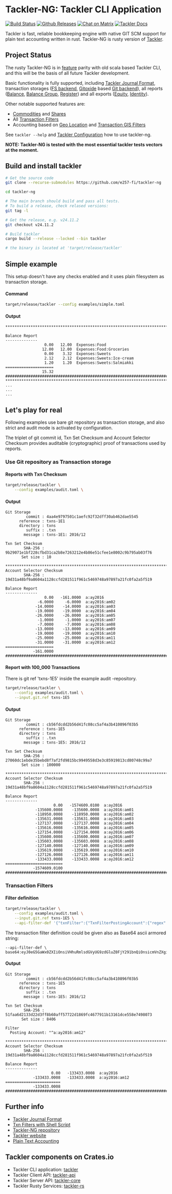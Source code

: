 # Tackler-NG: Tackler CLI Application

[![Build Status](https://github.com/e257-fi/tackler-ng/actions/workflows/ci.yml/badge.svg)](https://github.com/e257-fi/tackler-ng/actions)
[![Github Releases](https://img.shields.io/github/v/release/e257-fi/tackler-ng?include_prereleases&color=%230868da)](https://github.com/e257-fi/tackler-ng/releases)
[![Chat on Matrix](https://tackler.e257.fi/img/badge-matrix.svg)](https://matrix.to/#/#tackler:matrix.org)
[![Tackler Docs](https://img.shields.io/badge/tackler-documentation-%23ffcb00)](https://tackler.e257.fi/docs)


Tackler is fast, reliable bookkeeping engine with native GIT SCM 
support for plain text accounting written in rust. 
Tackler-NG is rusty version of [Tackler](https://tackler.e257.fi/).

## Project Status

The rusty Tackler-NG is in [feature](https://tackler.e257.fi/features/)
parity with old scala based Tackler  CLI, and this will be 
the basis of all future Tackler development.


Basic functionality is fully supported, including 
[Tackler Journal Format](https://tackler.e257.fi/docs/journal/format/), 
transaction storages ([FS backend](https://tackler.e257.fi/docs/usage/#storage-selector), 
[Gitoxide](https://github.com/GitoxideLabs/gitoxide/) based [Git backend](https://tackler.e257.fi/docs/journal/git-storage/)), 
all reports 
([Balance](https://tackler.e257.fi/docs/report-balance/), 
[Balance Group](https://tackler.e257.fi/docs/report-balance-group/), 
[Register](https://tackler.e257.fi/docs/report-register/))
and all exports 
([Equity](https://tackler.e257.fi/docs/export-equity/), 
[Identity](https://tackler.e257.fi/docs/export-equity/)).

Other notable supported features are:

* [Commodities](https://tackler.e257.fi/docs/commodities/) and [Shares](https://tackler.e257.fi/docs/currencies/)
* All [Transaction Filters](https://tackler.e257.fi/docs/txn-filters/)
* Accounting based on [Geo Location](https://tackler.e257.fi/docs/gis/txn-geo-location/) and [Transaction GIS Filters](https://tackler.e257.fi/docs/gis/txn-geo-filters/)

See `tackler --help` and [Tackler Configuration](https://github.com/e257-fi/tackler-ng/blob/main/examples/tackler.toml) how to use tackler-ng.

**NOTE: Tackler-NG is tested with the most essential tackler tests vectors at the moment.**

## Build and install tackler


````bash
# Get the source code
git clone --recurse-submodules https://github.com/e257-fi/tackler-ng

cd tackler-ng

# The main branch should build and pass all tests.
# To build a release, check relased versions:
git tag -l

# Get the release, e.g. v24.11.2
git checkout v24.11.2

# Build tackler
cargo build --release --locked --bin tackler

# the binary is located at 'target/release/tackler'
````

## Simple example


This setup doesn't have any checks enabled and it uses plain filesystem as transaction storage.

#### Command
````bash
target/release/tackler --config examples/simple.toml
````
#### Output

````
**********************************************************************************

Balance Report
--------------
                 0.00   12.00  Expenses:Food
                12.00   12.00  Expenses:Food:Groceries
                 0.00    3.32  Expenses:Sweets
                 2.12    2.12  Expenses:Sweets:Ice·cream
                 1.20    1.20  Expenses:Sweets:Salmiakki
=====================
                15.32
##################################################################################
**********************************************************************************
...
...
...
````

## Let's play for real

Following examples use bare git repository as transaction storage, 
and also strict and audit mode is activated by configuration.

The triplet of git commit id, Txn Set Checksum and 
Account Selector Checksum provides auditable (cryptographic)
proof of transactions used by reports.

### Use Git repository as Transaction storage

#### Reports with Txn Checksum

````bash
target/release/tackler \
    --config examples/audit.toml \
````

#### Output

````
Git Storage
         commit : 4aa4e9797501c1aefc92f32dff30ab462dae5545
      reference : txns-1E1
      directory : txns
         suffix : .txn
        message : txns-1E1: 2016/12

Txn Set Checksum
        SHA-256 : 9b29071e1bf228cfbd31ca2b8e7263212e4b86e51cfee1e8002c9b795ab03f76
       Set size : 10

**********************************************************************************
Account Selector Checksum
        SHA-256 : 19d31a48bf9a8604a1128ccfd281511f961c5469748a97897a21fc0fa2a5f519

Balance Report
--------------
                 0.00   -161.0000  a:ay2016
              -6.0000     -6.0000  a:ay2016:am02
             -14.0000    -14.0000  a:ay2016:am03
             -19.0000    -19.0000  a:ay2016:am04
             -26.0000    -26.0000  a:ay2016:am05
              -1.0000     -1.0000  a:ay2016:am07
              -7.0000     -7.0000  a:ay2016:am08
             -13.0000    -13.0000  a:ay2016:am09
             -19.0000    -19.0000  a:ay2016:am10
             -25.0000    -25.0000  a:ay2016:am11
             -31.0000    -31.0000  a:ay2016:am12
=====================
            -161.0000
##################################################################################
````

#### Report with 100_000 Transactions

There is git ref 'txns-1E5' inside the example audit -repository.

````bash
target/release/tackler \
    --config examples/audit.toml \
    --input.git.ref txns-1E5
````

#### Output

````
Git Storage
         commit : cb56fdcdd2b56d41fc08cc5af4a3b410896f03b5
      reference : txns-1E5
      directory : txns
         suffix : .txn
        message : txns-1E5: 2016/12

Txn Set Checksum
        SHA-256 : 27060dc1ebde35bebd8f7af2fd9815bc9949558d3e3c85919813cd80748c99a7
       Set size : 100000

**********************************************************************************
Account Selector Checksum
        SHA-256 : 19d31a48bf9a8604a1128ccfd281511f961c5469748a97897a21fc0fa2a5f519

Balance Report
--------------
                     0.00   -1574609.0100  a:ay2016
             -135600.0008    -135600.0008  a:ay2016:am01
             -118950.0008    -118950.0008  a:ay2016:am02
             -135631.0008    -135631.0008  a:ay2016:am03
             -127137.0008    -127137.0008  a:ay2016:am04
             -135616.0008    -135616.0008  a:ay2016:am05
             -127154.0008    -127154.0008  a:ay2016:am06
             -135600.0008    -135600.0008  a:ay2016:am07
             -135603.0008    -135603.0008  a:ay2016:am08
             -127140.0008    -127140.0008  a:ay2016:am09
             -135619.0008    -135619.0008  a:ay2016:am10
             -127126.0008    -127126.0008  a:ay2016:am11
             -133433.0008    -133433.0008  a:ay2016:am12
=========================
            -1574609.0100
##################################################################################
````

### Transaction Filters

#### Filter definition

````bash
target/release/tackler \
    --config examples/audit.toml \
    --input.git.ref txns-1E5 \
    --api-filter-def '{"txnFilter":{"TxnFilterPostingAccount":{"regex":"^a:ay2016:am12"}}}'
````

The transaction filter definition could be given also 
as Base64 ascii armored string:

````
--api-filter-def \
base64:eyJ0eG5GaWx0ZXIiOnsiVHhuRmlsdGVyUG9zdGluZ0FjY291bnQiOnsicmVnZXgiOiJeYTpheTIwMTY6YW0xMiJ9fX0=
````


#### Output

````
Git Storage
         commit : cb56fdcdd2b56d41fc08cc5af4a3b410896f03b5
      reference : txns-1E5
      directory : txns
         suffix : .txn
        message : txns-1E5: 2016/12

Txn Set Checksum
        SHA-256 : 51faa6d2133d22d3ff8b60aff57722d1869fc4677911b13161dce558e7498073
       Set size : 8406

Filter
  Posting Account: "^a:ay2016:am12"

**********************************************************************************
Account Selector Checksum
        SHA-256 : 19d31a48bf9a8604a1128ccfd281511f961c5469748a97897a21fc0fa2a5f519

Balance Report
--------------
                    0.00   -133433.0008  a:ay2016
            -133433.0008   -133433.0008  a:ay2016:am12
========================
            -133433.0008
##################################################################################
````

## Further info

* [Tackler Journal Format](https://tackler.e257.fi/docs/journal/format/)
* [Txn Filters with Shell Script](https://tackler.e257.fi/docs/usage/#txn-filters-shell)
* [Tackler-NG repository](https://github.com/e257-fi/tackler-ng)
* [Tackler website](https://tackler.e257.fi/)
* [Plain Text Accounting](https://plaintextaccounting.org/)


## Tackler components on Crates.io

* Tackler CLI application: [tackler](https://crates.io/crates/tackler)
* Tackler Client API: [tackler-api](https://crates.io/crates/tackler-api)
* Tackler Server API: [tackler-core](https://crates.io/crates/tackler-core)
* Tackler Rusty Services: [tackler-rs](https://crates.io/crates/tackler-rs)
